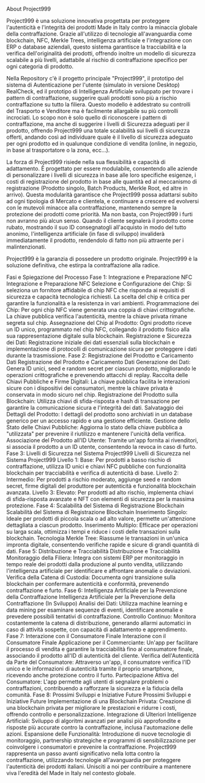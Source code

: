 About Project999

Project999 è una soluzione innovativa progettata per proteggere l'autenticità e l'integrità dei prodotti Made in Italy contro la minaccia globale della contraffazione. Grazie all'utilizzo di tecnologie all'avanguardia come blockchain, NFC, Merkle Trees, intelligenza artificiale e l'integrazione con ERP o database aziendali, questo sistema garantisce la tracciabilità e la verifica dell'originalità dei prodotti, offrendo inoltre un modello di sicurezza scalabile a più livelli, adattabile al rischio di contraffazione specifico per ogni categoria di prodotto.


Nella Repository c'è il progetto principale "Project999", il prototipo del sistema di Autenticazione per l'utente (simulato in versione Desktop) RealCheck, ed il prototipo di Intelligenza Artificiale sviluppato per trovare i pattern di contraffazione, suggerire quali prodotti sono più a rischio contraffazione su tutto la filiera. Questo modello è addestrato su controlli del Trasporto e Venditore ma è facilmente allargabile su più controlli incrociati. 
Lo scopo non è solo quello di riconoscere i pattern di contraffazione, ma anche di suggerire i livelli di Sicurezza adeguati per il prodotto, offrendo Project999 una totale scalabilità sui livelli di sicurezza offerti, andando così ad individuare quale è il livello di sicurezza adeguato per ogni prodotto ed in qualunque condizione di vendita (online, in negozio, in base al trasportatore o la zona, ecc...).

La forza di Project999 risiede nella sua flessibilità e capacità di adattamento. È progettato per essere modulabile, consentendo alle aziende di personalizzare i livelli di sicurezza in base alle loro specifiche esigenze, i costi di registrazione del prodotto in base alle quantità ed al meccanismo di registrazione (Prodotto singolo, Batch Products, Merkle Root, ed altre in arrivo). 
Questa modularità garantisce che Project999 possa adattarsi subito ad ogni tipologia di Mercato e clientela, e continuare a crescere ed evolversi con le mutevoli minacce alla contraffazione, mantenendo sempre la protezione dei prodotti come priorità.
Ma non basta, con Project999 i furti non avranno più alcun senso. Quando il cliente segnalerà il prodotto come rubato, mostrando il suo ID consegnatogli all'acquisto in modo del tutto anonimo, l'intelligenza artificiale (in fase di sviluppo) invaliderà immediatamente il prodotto, rendendolo di fatto non più attraente per i malintenzionati.

Project999 è la garanzia di possedere un prodotto originale.
Project999 è la soluzione definitiva, che estirpa la contraffazione alla radice.

Fasi e Spiegazione del Processo
Fase 1: Integrazione e Preparazione NFC
Integrazione e Preparazione NFC
Selezione e Configurazione dei Chip: Si seleziona un fornitore affidabile di chip NFC che risponda ai requisiti di sicurezza e capacità tecnologica richiesti. La scelta del chip è critica per garantire la funzionalità e la resistenza in vari ambienti.
Programmazione dei Chip: Per ogni chip NFC viene generata una coppia di chiavi crittografiche. La chiave pubblica verifica l'autenticità, mentre la chiave privata rimane segreta sul chip.
Assegnazione del Chip al Prodotto: Ogni prodotto riceve un ID unico, programmato nel chip NFC, collegando il prodotto fisico alla sua rappresentazione digitale sulla blockchain.
Registrazione e Sicurezza dei Dati: Registrazione iniziale dei dati essenziali sulla blockchain e implementazione di protocolli di comunicazione sicura per proteggere i dati durante la trasmissione.
Fase 2: Registrazione del Prodotto e Caricamento Dati
Registrazione del Prodotto e Caricamento Dati
Generazione dei Dati: Genera ID unici, seed e random secret per ciascun prodotto, migliorando le operazioni crittografiche e prevenendo attacchi di replay.
Raccolta delle Chiavi Pubbliche e Firme Digitali: La chiave pubblica facilita le interazioni sicure con i dispositivi dei consumatori, mentre la chiave privata è conservata in modo sicuro nel chip.
Registrazione del Prodotto sulla Blockchain: Utilizza chiavi di sfida-risposta e hash di transazione per garantire la comunicazione sicura e l'integrità dei dati.
Salvataggio dei Dettagli del Prodotto: I dettagli del prodotto sono archiviati in un database generico per un accesso rapido e una gestione efficiente.
Gestione dello Stato delle Chiavi Pubbliche: Aggiorna lo stato della chiave pubblica a "utilizzata" per prevenire il riutilizzo e mantenere l'unicità della verifica.
Associazione del Prodotto all'ID Utente: Tramite un'app fornita ai rivenditori, si associa il prodotto a un ID utente, consentendo la revoca in caso di furto.
Fase 3: Livelli di Sicurezza nel Sistema Project999
Livelli di Sicurezza nel Sistema Project999
Livello 1: Base: Per prodotti a basso rischio di contraffazione, utilizza ID unici e chiavi NFC pubbliche con funzionalità blockchain per tracciabilità e verifica di autenticità di base.
Livello 2: Intermedio: Per prodotti a rischio moderato, aggiunge seed e random secret, firme digitali del produttore per autenticità e funzionalità blockchain avanzata.
Livello 3: Elevato: Per prodotti ad alto rischio, implementa chiavi di sfida-risposta avanzate e NFT con elementi di sicurezza per la massima protezione.
Fase 4: Scalabilità del Sistema di Registrazione Blockchain
Scalabilità del Sistema di Registrazione Blockchain
Inserimento Singolo: Ideale per prodotti di piccola scala o ad alto valore, permette un'attenzione dettagliata a ciascun prodotto.
Inserimento Multiplo: Efficace per operazioni su larga scala, ottimizza i tempi e riduce i costi delle transazioni sulla blockchain.
Tecnologia Merkle Tree: Riassume le transazioni in un'unica impronta digitale, consentendo verifiche rapide e sicure di grandi quantità di dati.
Fase 5: Distribuzione e Tracciabilità
Distribuzione e Tracciabilità
Monitoraggio della Filiera: Integra con sistemi ERP per monitoraggio in tempo reale dei prodotti dalla produzione al punto vendita, utilizzando l'intelligenza artificiale per identificare e affrontare anomalie o deviazioni.
Verifica della Catena di Custodia: Documenta ogni transizione sulla blockchain per confermare autenticità e conformità, prevenendo contraffazione e furto.
Fase 6: Intelligenza Artificiale per la Prevenzione della Contraffazione
Intelligenza Artificiale per la Prevenzione della Contraffazione (In Sviluppo)
Analisi dei Dati: Utilizza machine learning e data mining per esaminare sequenze di eventi, identificare anomalie e prevedere possibili tentativi di contraffazione.
Controllo Continuo: Monitora costantemente la catena di distribuzione, generando allarmi automatici in caso di attività sospette, con capacità di adattamento e apprendimento.
Fase 7: Interazione con il Consumatore Finale
Interazione con il Consumatore Finale
Applicazione per il Commerciante: Un'app per facilitare il processo di vendita e garantire la tracciabilità fino al consumatore finale, associando il prodotto all'ID di autenticità del cliente.
Verifica dell'Autenticità da Parte del Consumatore: Attraverso un'app, il consumatore verifica l'ID unico e le informazioni di autenticità tramite il proprio smartphone, ricevendo anche protezione contro il furto.
Partecipazione Attiva del Consumatore: L'app permette agli utenti di segnalare problemi o contraffazioni, contribuendo a rafforzare la sicurezza e la fiducia della comunità.
Fase 8: Prossimi Sviluppi e Iniziative Future
Prossimi Sviluppi e Iniziative Future
Implementazione di una Blockchain Privata: Creazione di una blockchain privata per migliorare le prestazioni e ridurre i costi, offrendo controllo e personalizzazione.
Integrazione di Ulteriori Intelligenze Artificiali: Sviluppo di algoritmi avanzati per analisi più approfondite e risposte più accurate contro la contraffazione, inclusa l'automazione delle azioni.
Espansione delle Funzionalità: Introduzione di nuove tecnologie di monitoraggio, partnership strategiche e programmi di sensibilizzazione per coinvolgere i consumatori e prevenire la contraffazione.
Project999 rappresenta un passo avanti significativo nella lotta contro la contraffazione, utilizzando tecnologie all'avanguardia per proteggere l'autenticità dei prodotti italiani. Unisciti a noi per contribuire a mantenere viva l'eredità del Made in Italy nel contesto globale.
